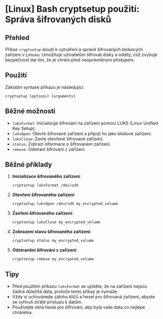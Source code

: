 # [Linux] Bash cryptsetup použití: Správa šifrovaných disků

## Přehled
Příkaz `cryptsetup` slouží k vytváření a správě šifrovaných blokových zařízení v Linuxu. Umožňuje uživatelům šifrovat disky a oddíly, což zvyšuje bezpečnost dat tím, že je chrání před neoprávněným přístupem.

## Použití
Základní syntaxe příkazu je následující:

```
cryptsetup [options] [arguments]
```

## Běžné možnosti
- `luksFormat`: Inicializuje šifrování na zařízení pomocí LUKS (Linux Unified Key Setup).
- `luksOpen`: Otevře šifrované zařízení a připojí ho jako blokové zařízení.
- `luksClose`: Zavře otevřené šifrované zařízení.
- `status`: Zobrazí informace o šifrovaném zařízení.
- `remove`: Odstraní šifrování z zařízení.

## Běžné příklady
1. **Inicializace šifrovaného zařízení**:
   ```bash
   cryptsetup luksFormat /dev/sdX
   ```

2. **Otevření šifrovaného zařízení**:
   ```bash
   cryptsetup luksOpen /dev/sdX my_encrypted_volume
   ```

3. **Zavření šifrovaného zařízení**:
   ```bash
   cryptsetup luksClose my_encrypted_volume
   ```

4. **Zobrazení stavu šifrovaného zařízení**:
   ```bash
   cryptsetup status my_encrypted_volume
   ```

5. **Odstranění šifrování z zařízení**:
   ```bash
   cryptsetup remove my_encrypted_volume
   ```

## Tipy
- Před použitím příkazu `luksFormat` se ujistěte, že na zařízení nejsou žádná důležitá data, protože tento příkaz je vymaže.
- Vždy si uchovávejte zálohu klíčů a hesel pro šifrovaná zařízení, abyste se vyhnuli ztrátě přístupu k datům.
- Používejte silná hesla pro šifrování, aby byla vaše data co nejlépe chráněna.